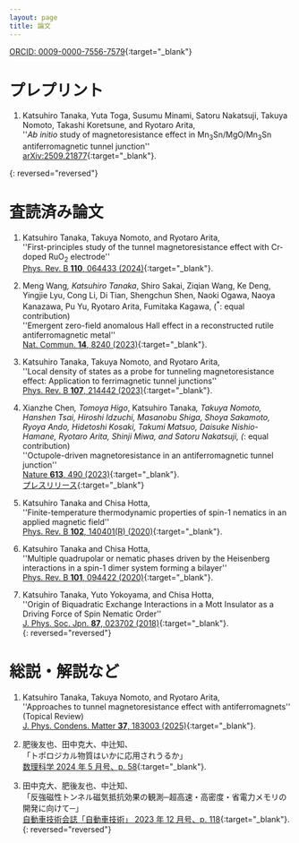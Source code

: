 ```yaml
---
layout: page
title: 論文
---
```

[ORCID: 0009-0000-7556-7579](https://orcid.org/0009-0000-7556-7579){:target="_blank"}  
# プレプリント

1. Katsuhiro Tanaka, Yuta Toga, Susumu Minami, Satoru Nakatsuji, Takuya Nomoto, Takashi Koretsune, and Ryotaro Arita,   
  ''<i>Ab initio</i> study of magnetoresistance effect in Mn<sub>3</sub>Sn/MgO/Mn<sub>3</sub>Sn antiferromagnetic tunnel junction''   
  [arXiv:2509.21877](https://doi.org/10.48550/arXiv.2509.21877){:target="_blank"}.    

{: reversed="reversed"}


# 査読済み論文

1. Katsuhiro Tanaka, Takuya Nomoto, and Ryotaro Arita,  
''First-principles study of the tunnel magnetoresistance effect with Cr-doped RuO<sub>2</sub> electrode''   
[Phys. Rev. B **110**, 064433 (2024)](https://doi.org/10.1103/PhysRevB.110.064433){:target="_blank"}.   

1. Meng Wang<sup>*</sup>, Katsuhiro Tanaka<sup>*</sup>, Shiro Sakai, Ziqian Wang, Ke Deng, Yingjie Lyu, Cong Li, Di Tian, Shengchun Shen, Naoki Ogawa, Naoya Kanazawa, Pu Yu, Ryotaro Arita, Fumitaka Kagawa, (<sup>*</sup>: equal contribution)  
''Emergent zero-field anomalous Hall effect in a reconstructed rutile antiferromagnetic metal''  
[Nat. Commun. **14**, 8240 (2023)](https://doi.org/10.1038/s41467-023-43962-0){:target="_blank"}.   

1. Katsuhiro Tanaka, Takuya Nomoto, and Ryotaro Arita,  
''Local density of states as a probe for tunneling magnetoresistance effect: Application to ferrimagnetic tunnel junctions''  
[Phys. Rev. B **107**, 214442 (2023)](https://journals.aps.org/prb/abstract/10.1103/PhysRevB.107.214442){:target="_blank"}.  

1. Xianzhe Chen<sup>*</sup>, Tomoya Higo<sup>*</sup>, Katsuhiro Tanaka<sup>*</sup>, Takuya Nomoto, Hanshen Tsai, Hiroshi Idzuchi, Masanobu Shiga, Shoya Sakamoto, Ryoya Ando, Hidetoshi Kosaki, Takumi Matsuo, Daisuke Nishio-Hamane, Ryotaro Arita, Shinji Miwa, and Satoru Nakatsuji, (<sup>*</sup>: equal contribution)   
''Octupole-driven magnetoresistance in an antiferromagnetic tunnel junction''  
[Nature **613**, 490 (2023)](https://www.nature.com/articles/s41586-022-05463-w){:target="_blank"}.  
[プレスリリース](https://www.s.u-tokyo.ac.jp/ja/press/2023/8241/){:target="_blank"}  

1. Katsuhiro Tanaka and Chisa Hotta,   
''Finite-temperature thermodynamic properties of spin-1 nematics in an applied magnetic field''    
[Phys. Rev. B **102**, 140401(R) (2020)](https://journals.aps.org/prb/abstract/10.1103/PhysRevB.102.140401){:target="_blank"}.   

1. Katsuhiro Tanaka and Chisa Hotta,  
''Multiple quadrupolar or nematic phases driven by the Heisenberg interactions in a spin-1 dimer system forming a bilayer''  
[Phys. Rev. B **101**, 094422 (2020)](https://link.aps.org/doi/10.1103/PhysRevB.101.094422){:target="_blank"}.  

1. Katsuhiro Tanaka, Yuto Yokoyama, and Chisa Hotta,  
''Origin of Biquadratic Exchange Interactions in a Mott Insulator as a Driving Force of Spin Nematic Order''  
[J. Phys. Soc. Jpn. **87**, 023702 (2018)](https://journals.jps.jp/doi/10.7566/JPSJ.87.023702){:target="_blank"}.   
{: reversed="reversed"}


# 総説・解説など   

1. Katsuhiro Tanaka, Takuya Nomoto, and Ryotaro Arita,   
  ''Approaches to tunnel magnetoresistance effect with antiferromagnets'' (Topical Review)   
  [J. Phys. Condens. Matter **37**, 183003 (2025)](https://doi.org/10.1088/1361-648X/adc05e){:target="_blank"}.    

1. 肥後友也、田中克大、中辻知、   
「トポロジカル物質はいかに応用されうるか」   
[数理科学 2024 年 5 月号、p. 58](https://www.saiensu.co.jp/search/?isbn=4910054690545&y=2024){:target="_blank"}.   

1. 田中克大、肥後友也、中辻知、   
「反強磁性トンネル磁気抵抗効果の観測─超高速・高密度・省電力メモリの開発に向けて─」   
[自動車技術会誌「自動車技術」 2023 年 12 月号、p. 118](https://www.jsae.or.jp/news/detail/2194/){:target="_blank"}.   
{: reversed="reversed"}

